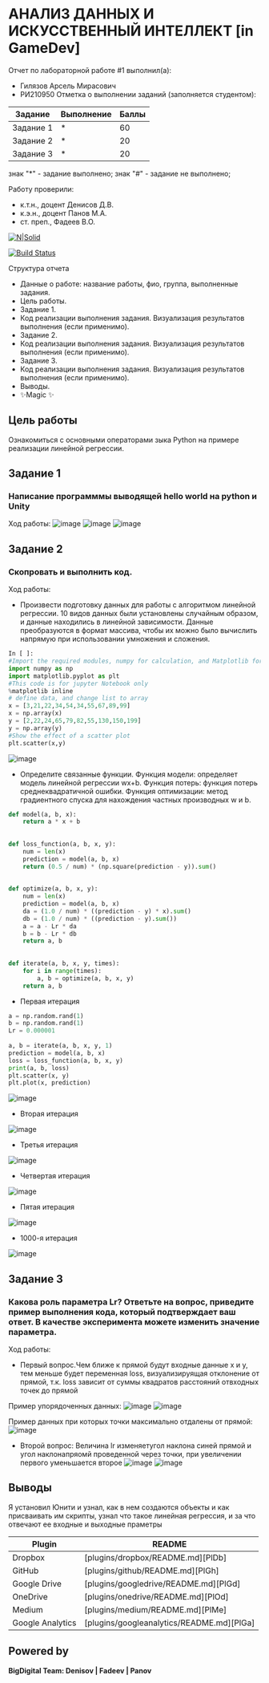 # АНАЛИЗ ДАННЫХ И ИСКУССТВЕННЫЙ ИНТЕЛЛЕКТ [in GameDev]
Отчет по лабораторной работе #1 выполнил(а):
- Гилязов Арсель Мирасович
- РИ210950
Отметка о выполнении заданий (заполняется студентом):

| Задание | Выполнение | Баллы |
| ------ | ------ | ------ |
| Задание 1 | * | 60 |
| Задание 2 | * | 20 |
| Задание 3 | * | 20 |

знак "*" - задание выполнено; знак "#" - задание не выполнено;

Работу проверили:
- к.т.н., доцент Денисов Д.В.
- к.э.н., доцент Панов М.А.
- ст. преп., Фадеев В.О.

[![N|Solid](https://cldup.com/dTxpPi9lDf.thumb.png)](https://nodesource.com/products/nsolid)

[![Build Status](https://travis-ci.org/joemccann/dillinger.svg?branch=master)](https://travis-ci.org/joemccann/dillinger)

Структура отчета

- Данные о работе: название работы, фио, группа, выполненные задания.
- Цель работы.
- Задание 1.
- Код реализации выполнения задания. Визуализация результатов выполнения (если применимо).
- Задание 2.
- Код реализации выполнения задания. Визуализация результатов выполнения (если применимо).
- Задание 3.
- Код реализации выполнения задания. Визуализация результатов выполнения (если применимо).
- Выводы.
- ✨Magic ✨

## Цель работы
Ознакомиться с основными операторами зыка Python на примере реализации линейной регрессии.

## Задание 1
### Написание программмы выводящей hello world на python и Unity
Ход работы:
![image](https://user-images.githubusercontent.com/103649799/195152500-3f337684-5118-4306-ade2-c11dccd7d9f8.png)
![image](https://user-images.githubusercontent.com/103649799/195152392-cc1259a6-b3c8-4b24-90d4-67b80283ea8d.png)
![image](https://user-images.githubusercontent.com/103649799/195152652-5e813c07-7485-4e15-ae9b-4cd1de2facad.png)



## Задание 2
### Скопровать и выполнить код.

Ход работы:
- Произвести подготовку данных для работы с алгоритмом линейной регрессии. 10 видов данных были установлены случайным образом, и данные находились в линейной зависимости. Данные преобразуются в формат массива, чтобы их можно было вычислить напрямую при использовании умножения и сложения.

```py
In [ ]:
#Import the required modules, numpy for calculation, and Matplotlib for drawing
import numpy as np
import matplotlib.pyplot as plt
#This code is for jupyter Notebook only
%matplotlib inline
# define data, and change list to array
x = [3,21,22,34,54,34,55,67,89,99]
x = np.array(x)
y = [2,22,24,65,79,82,55,130,150,199]
y = np.array(y)
#Show the effect of a scatter plot
plt.scatter(x,y)
```
![image](https://user-images.githubusercontent.com/103649799/192361978-8e197a6a-ad4f-49bd-8ded-2a7c9dcfcb99.png)


- Определите связанные функции. Функция модели: определяет модель линейной регрессии wx+b. Функция потерь: функция потерь среднеквадратичной ошибки. Функция оптимизации: метод градиентного спуска для нахождения частных производных w и b.

```py
def model(a, b, x):
    return a * x + b
 
 
def loss_function(a, b, x, y):
    num = len(x)
    prediction = model(a, b, x)
    return (0.5 / num) * (np.square(prediction - y)).sum()
 
 
def optimize(a, b, x, y):
    num = len(x)
    prediction = model(a, b, x)
    da = (1.0 / num) * ((prediction - y) * x).sum()
    db = (1.0 / num) * ((prediction - y).sum())
    a = a - Lr * da
    b = b - Lr * db
    return a, b
 
 
def iterate(a, b, x, y, times):
    for i in range(times):
        a, b = optimize(a, b, x, y)
    return a, b
```
- Первая итерация

```py
a = np.random.rand(1)
b = np.random.rand(1)
Lr = 0.000001
 
a, b = iterate(a, b, x, y, 1)
prediction = model(a, b, x)
loss = loss_function(a, b, x, y)
print(a, b, loss)
plt.scatter(x, y)
plt.plot(x, prediction)
```
![image](https://user-images.githubusercontent.com/103649799/192363196-be92b3b3-1d54-4fcf-bc2f-3f81afd84e05.png)

- Вторая итерация

![image](https://user-images.githubusercontent.com/103649799/192363239-06619adb-79c1-47e7-b627-82d7a76194c8.png)

- Третья итерация

![image](https://user-images.githubusercontent.com/103649799/192363283-ce4e216d-5ee3-4764-857b-de87263c79c4.png)

- Четвертая итерация

![image](https://user-images.githubusercontent.com/103649799/192363348-a15b3802-7fd8-41eb-ad37-92edd40fb513.png)

- Пятая итерация 

![image](https://user-images.githubusercontent.com/103649799/192363380-12d40e2a-e8b2-4da3-945b-bf155d1a6117.png)

- 1000-я итерация

![image](https://user-images.githubusercontent.com/103649799/192363444-db06d8a0-e8a2-402d-9144-5632be84a059.png)



## Задание 3
### Какова роль параметра Lr? Ответьте на вопрос, приведите пример выполнения кода, который подтверждает ваш ответ. В качестве эксперимента можете изменить значение параметра.
Ход работы:


- Первый вопрос.Чем ближе к прямой будут входные данные х и у, тем меньше будет переменная loss, визуализируящая отклонение от прямой, т.к. loss зависит от суммы квадратов расстояний отвходных точек до прямой

Пример упорядоченных данных:
![image](https://user-images.githubusercontent.com/103649799/192366795-55cda95a-49fb-4b1f-85a7-2e48328b5f9d.png)
![image](https://user-images.githubusercontent.com/103649799/192366861-d62de4ed-8b5b-48e5-b032-1b66f4152953.png)

Пример данных при которых точки максимально отдалены от прямой:
![image](https://user-images.githubusercontent.com/103649799/192367559-2cc9f0d0-cd5d-45ff-b637-963e993779ff.png)

- Второй вопрос: Величина lr  изменяетугол наклона синей прямой и угол наклонапряомй проведенной через точки, при увеличении первого уменьшается второе
![image](https://user-images.githubusercontent.com/103649799/192370859-53380026-66b1-4ad7-8328-3ef42c2d89ea.png)
![image](https://user-images.githubusercontent.com/103649799/192370954-db87bbc7-85d9-4eee-b4e8-6d4b7cdae6a5.png)

## Выводы

Я установил Юнити и узнал, как в нем создаются объекты и как присваивать им скрипты, узнал что такое линейная регрессия, и за что отвечают ее входные и выходные праметры

| Plugin | README |
| ------ | ------ |
| Dropbox | [plugins/dropbox/README.md][PlDb] |
| GitHub | [plugins/github/README.md][PlGh] |
| Google Drive | [plugins/googledrive/README.md][PlGd] |
| OneDrive | [plugins/onedrive/README.md][PlOd] |
| Medium | [plugins/medium/README.md][PlMe] |
| Google Analytics | [plugins/googleanalytics/README.md][PlGa] |

## Powered by

**BigDigital Team: Denisov | Fadeev | Panov**
